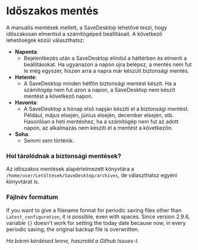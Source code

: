 # Időszakos mentés
A manuális mentések mellett, a SaveDesktop lehetővé teszi, hogy időszakosan elmentsd a számítógéped beállításait. A következő lehetőségek közül választhatsz:
- **Naponta**: 
  - Bejelentkezés után a SaveDesktop elindul a háttérben és elmenti a beállításokat. Ha ugyanazon a napon újra belépsz, a mentés nem fut le még egyszer, hiszen arra a napra már készült biztonsági mentés.
- **Hetente**:
  - A SaveDesktop minden hétfőn biztonsági mentést készít. Ha a számítógép nem fut azon a napon, a SaveDesktop nem készít mentést a következő napon.
- **Havonta**:
  - A SaveDesktop a hónap első napján készíti el a biztonsági mentést. Például, május elsején, június elsején, december elsején, stb. Hasonlóan a heti mentéshez, ha a számítógép nem fut az adott napon, az alkalmazás nem készíti el a mentést a következőn.
- **Soha**:
  - Semmi sem történik.

### Hol tárolódnak a biztonsági mentések?
Az időszakos mentések alapértelmezett könyvtára a `/home/user/Letöltések/SaveDesktop/archives`, de választhatsz egyéni könyvtárat is.

### Fájlnév formátum
If you want to give a filename format for periodic saving files other than `Latest_configuration`, it is possible, even with spaces. Since version 2.9.6, variable `{}` doesn't work for setting the today date because now, in every periodic saving, the original backup file is overwritten.

_Ha bármi kérdésed lenne, használd a Github Issues-t._
